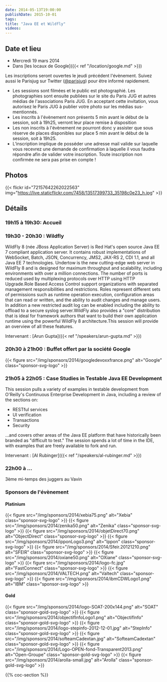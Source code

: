 ```yaml
---
date: 2014-05-13T19:00:00
publishDate: 2015-10-01
tags:
title: "Java EE et Wildfly"
videos:
---
```


## Date et lieu

- Mercredi 19 mars 2014
- Dans [les locaux de Google]({{< ref "/location/google.md" >}})

Les inscriptions seront ouvertes le jeudi précédent l'évènement. Suivez aussi le Parisjug sur Twitter ([@parisjug](https://twitter.com/parisjug)) pour être informé rapidement.
- Les sessions sont filmées et le public est photographié. Les photographies sont ensuite publiées sur le site du Paris JUG et autres médias de l'associations Paris JUG. En acceptant cette invitation, vous autorisez le Paris JUG à publier votre photo sur les médias sus-mentionnés.
- Les inscrits à l'évènement non présents 5 min avant le début de la session, soit à 19h25, verront leur place remise à disposition
- Les non inscrits à l'évènement ne pourront donc y assister que sous réserve de places disponibles sur place 5 min avant le début de la session, soit à 19h25.
- L’inscription implique de posséder une adresse mail valide sur laquelle vous recevrez une demande de confirmation à laquelle il vous faudra répondre afin de valider votre inscription. Toute inscription non confirmée ne sera pas prise en compte !


## Photos

{{< flickr id="72157642262022563" img="https://live.staticflickr.com/7458/13517399733_35198c0e23_h.jpg" >}}


## Détails

### 19h15 à 19h30: Accueil

### 19h30 - 20h30 : Wildfly

WildFly 8 (née JBoss Application Server) is Red Hat's open source Java EE 7 compliant application server. It contains robust implementations of WebSocket, Batch, JSON, Concurrency, JMS2, JAX-RS 2, CDI 1.1, and all Java EE 7 technologies. Undertow is the new cutting-edge web server in WildFly 8 and is designed for maximum throughput and scalability, including environments with over a million connections. The number of ports is reduced used by multiplexing protocols over HTTP using HTTP Upgrade.Role Based Access Control support organizations with separated management responsibilities and restrictions. Roles represent different sets of permissions such as runtime operation execution, configuration areas that can read or written, and the ability to audit changes and manage users. In addition a new restricted audit log can be enabled including the ability to offload to a secure syslog server.WildFly also provides a "core" distribution that is ideal for framework authors that want to build their own application runtime using the powerful WildFly 8 architecture.This session will provide an overview of all these features.

Intervenant : [Arun Gupta]({{< ref "/speakers/arun-gupta.md" >}})


### 20h30 à 21h00 : Buffet offert par la société Google

{{< figure src="/img/sponsors/2014/googledevoxxfrance.png" alt="Google" class="sponsor-svg-logo" >}}


### 21h05 à 22h05 : Case Studies in Testable Java EE Development

This session pulls a variety of examples in testable development from O'Reilly's Continuous Enterprise Development in Java, including a review of the sections on:

- RESTful services
- UI verification
- Transactions
- Security

...and covers other areas of the Java EE platform that have historically been branded as "difficult to test." The session spends a lot of time in the IDE, with examples that are freely available to fork and run.

Intervenant : [Al Rubinger]({{< ref "/speakers/al-rubinger.md" >}})


### 22h00 à ...

3ème mi-temps des juggers au Vavin


### Sponsors de l'évènement

#### Platinium

{{< figure src="/img/sponsors/2014/xebia75.png" alt="Xebia" class="sponsor-svg-logo" >}}
{{< figure src="/img/sponsors/2014/zenika50.png" alt="Zenika" class="sponsor-svg-logo" >}}
{{< figure src="/img/sponsors/2014/objetDirect70.png" alt="ObjectDirect" class="sponsor-svg-logo" >}}
{{< figure src="/img/sponsors/2014/ipponLogo3.png" alt="Ippon" class="sponsor-svg-logo" >}}
{{< figure src="/img/sponsors/2014/Sfeir.20121210.png" alt="SFEIR" class="sponsor-svg-logo" >}}
{{< figure src="/img/sponsors/2014/oxiane50.png" alt="OXiane" class="sponsor-svg-logo" >}}
{{< figure src="/img/sponsors/2014/logo-fc.jpg" alt="FastConnect" class="sponsor-svg-logo" >}}
{{< figure src="/img/sponsors/2014/VALTECH.png" alt="Valtech" class="sponsor-svg-logo" >}}
{{< figure src="/img/sponsors/2014/ibmCDWLogo1.png" alt="IBM" class="sponsor-svg-logo" >}}


#### Gold

{{< figure src="/img/sponsors/2014/logo-SOAT-200x144.png" alt="SOAT" class="sponsor-gold-svg-logo" >}}
{{< figure src="/img/sponsors/2014/objectifInfoLogo1.png" alt="ObjectifInfo" class="sponsor-gold-svg-logo" >}}
{{< figure src="/img/sponsors/2014/logo-stepinfo-2012-12-01.jpg" alt="StepInfo" class="sponsor-gold-svg-logo" >}}
{{< figure src="/img/sponsors/2014/softeamCadextan.jpg" alt="SofteamCadextan" class="sponsor-gold-svg-logo" >}}
{{< figure src="/img/sponsors/2014/Logo-OPEN-fond-Transparent2013.png" alt="Open-Groupe" class="sponsor-gold-svg-logo" >}}
{{< figure src="/img/sponsors/2014/arolla-small.jpg" alt="Arolla" class="sponsor-gold-svg-logo" >}}


{{% coc-section %}}
